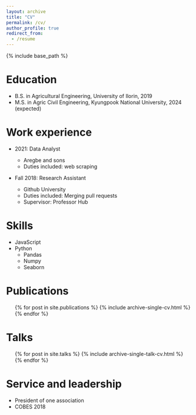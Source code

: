 ```yaml
---
layout: archive
title: "CV"
permalink: /cv/
author_profile: true
redirect_from:
  - /resume
---
```


{% include base_path %}

Education
======
* B.S. in Agricultural Engineering, University of Ilorin, 2019
* M.S. in Agric Civil Engineering, Kyungpook National University, 2024 (expected)

Work experience
======
* 2021: Data Analyst
  * Aregbe and sons
  * Duties included: web scraping

* Fall 2018: Research Assistant
  * Github University
  * Duties included: Merging pull requests
  * Supervisor: Professor Hub
  
Skills
======
* JavaScript
* Python
  * Pandas
  * Numpy
  * Seaborn

Publications
======
  <ul>{% for post in site.publications %}
    {% include archive-single-cv.html %}
  {% endfor %}</ul>
  
Talks
======
  <ul>{% for post in site.talks %}
    {% include archive-single-talk-cv.html %}
  {% endfor %}</ul>
  
Service and leadership
======
* President of one association
* COBES 2018 
